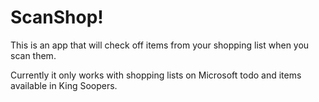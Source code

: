 # ScanShop!

This is an app that will check off items from your shopping list when you scan them.

Currently it only works with shopping lists on Microsoft todo and items available in King Soopers.
